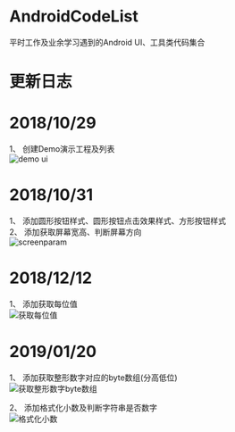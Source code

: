 # AndroidCodeList
平时工作及业余学习遇到的Android UI、工具类代码集合

# 更新日志

# 2018/10/29 
1、 创建Demo演示工程及列表
<br/>
![demo ui](https://52code.tech/images/block/ic_demo_ui.gif)

# 2018/10/31
1、 添加圆形按钮样式、圆形按钮点击效果样式、方形按钮样式
<br/>
2、 添加获取屏幕宽高、判断屏幕方向
<br/>
![screenparam](https://52code.tech/images/block/ic_button_screen.gif)

# 2018/12/12
1、 添加获取每位值
<br/>
![获取每位值](https://52code.tech/images/block/gif_each_byte.gif)

# 2019/01/20
1、 添加获取整形数字对应的byte数组(分高低位)
<br/>
![获取整形数字byte数组](https://52code.tech/images/block/int_to_bytes.gif)

2、 添加格式化小数及判断字符串是否数字
<br/>
![格式化小数](https://52code.tech/images/block/number_format.gif)